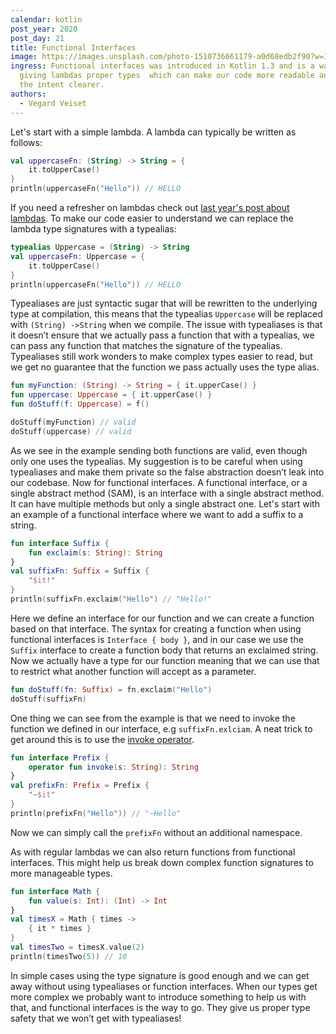 ```yaml
---
calendar: kotlin
post_year: 2020
post_day: 21
title: Functional Interfaces
image: https://images.unsplash.com/photo-1510736661179-a0d68edb2f90?w=1226&h=400&fit=crop&crop=edges
ingress: Functional interfaces was introduced in Kotlin 1.3 and is a way of
  giving lambdas proper types  which can make our code more readable and make
  the intent clearer.
authors:
  - Vegard Veiset
---
```

Let's start with a simple lambda. A lambda can typically be written as follows:

```kotlin
val uppercaseFn: (String) -> String = {
    it.toUpperCase()
}
println(uppercaseFn("Hello")) // HELLO
```

If you need a refresher on lambdas check out [last year's post about lambdas](https://kotlin.christmas/2019/18). To make our code easier to understand we can replace the lambda type signatures with a typealias:

```kotlin
typealias Uppercase = (String) -> String
val uppercaseFn: Uppercase = {
    it.toUpperCase()
}
println(uppercaseFn("Hello")) // HELLO
```

Typealiases are just syntactic sugar that will be rewritten to the underlying type at compilation, this means that the typealias `Uppercase` will be replaced with `(String) ->String` when we compile. The issue with typealiases is that it doesn’t ensure that we actually pass a function that with a typealias, we can pass any function that matches the signature of the typealias. Typealiases still work wonders to make complex types easier to read, but we get no guarantee that the function we pass actually uses the type alias. 

```kotlin
fun myFunction: (String) -> String = { it.upperCase() }
fun uppercase: Uppercase = { it.upperCase() }
fun doStuff(f: Uppercase) = f()

doStuff(myFunction) // valid
doStuff(uppercase) // valid
```


As we see in the example sending both functions are valid, even though only one uses the typealias. My suggestion is to be careful when using typealiases and make them private so the false abstraction doesn’t leak into our codebase. Now for functional interfaces. A functional interface, or a single abstract method (SAM), is an interface with a single abstract method. It can have multiple methods but only a single abstract one. Let's start with an example of a functional interface where we want to add a suffix to a string. 

```kotlin
fun interface Suffix {
    fun exclaim(s: String): String
}
val suffixFn: Suffix = Suffix {
    "$it!"
}
println(suffixFn.exclaim("Hello") // "Hello!"
```

Here we define an interface for our function and we can create a function based on that interface. The syntax for creating a function when using functional interfaces is `Interface { body }`, and in our case we use the `Suffix` interface to create a function body that returns an exclaimed string. Now we actually have a type for our function meaning that we can use that to restrict what another function will accept as a parameter. 

```kotlin
fun doStuff(fn: Suffix) = fn.exclaim("Hello")
doStuff(suffixFn)
```

One thing we can see from the example is that we need to invoke the function we defined in our interface, e.g `suffixFn.exlciam`. A neat trick to get around this is to use the [invoke operator](https://kotlinlang.org/docs/reference/operator-overloading.html#invoke). 

```kotlin
fun interface Prefix {
    operator fun invoke(s: String): String
}
val prefixFn: Prefix = Prefix {
    "~$it"
}
println(prefixFn("Hello")) // "~Hello"
```

Now we can simply call the `prefixFn` without an additional namespace. 

As with regular lambdas we can also return functions from functional interfaces. This might help us break down complex function signatures to more manageable types. 

```kotlin
fun interface Math {
    fun value(s: Int): (Int) -> Int
}
val timesX = Math { times ->
    { it * times }
}
val timesTwo = timesX.value(2)
println(timesTwo(5)) // 10
```

In simple cases using the type signature is good enough and we can get away without using typealiases or function interfaces. When our types get more complex we probably want to introduce something to help us with that, and functional interfaces is the way to go. They give us proper type safety that we won’t get with typealiases! 


